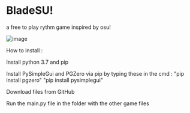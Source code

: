 # BladeSU!
a free to play rythm game inspired by osu!

![image](https://github.com/gggaming373/BladeSU-/assets/74589273/b864bcc3-a40c-4e25-858c-7cc6c839d6ff)


How to install :

Install python 3.7 and pip

Install PySimpleGui and PGZero via pip by typing these in the cmd : "pip install pgzero" "pip install pysimplegui"

Download files from GitHub

Run the main.py file in the folder with the other game files
